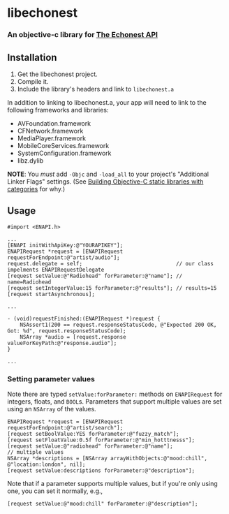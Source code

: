 # libechonest
### An objective-c library for [The Echonest API](http://developer.echonest.com/docs/v4/)

## Installation

1. Get the libechonest project.
2. Compile it.
3. Include the library's headers and link to `libechonest.a`

In addition to linking to libechonest.a, your app will need to link to the following frameworks and libraries:

* AVFoundation.framework
* CFNetwork.framework
* MediaPlayer.framework
* MobileCoreServices.framework
* SystemConfiguration.framework
* libz.dylib

__NOTE__: You *must* add `-Objc` and `-load_all` to your project's "Additional Linker Flags" settings. (See [Building Objective-C static libraries with categories](http://developer.apple.com/library/mac/#qa/qa1490/_index.html) for why.)

## Usage

    #import <ENAPI.h>

    ...
    [ENAPI initWithApiKey:@"YOURAPIKEY"];
    ENAPIRequest *request = [ENAPIRequest requestForEndpoint:@"artist/audio"];
    request.delegate = self;                              // our class impelments ENAPIRequestDelegate
    [request setValue:@"Radiohead" forParameter:@"name"]; // name=Radiohead
    [request setIntegerValue:15 forParameter:@"results"]; // results=15
    [request startAsynchronous];

    ...

    - (void)requestFinished:(ENAPIRequest *)request {
        NSAssert1(200 == request.responseStatusCode, @"Expected 200 OK, Got: %d", request.responseStatusCode);
        NSArray *audio = [request.response valueForKeyPath:@"response.audio"];
    }

    ...

### Setting parameter values

Note there are typed `setValue:forParameter:` methods on `ENAPIRequest` for integers, floats, and `BOOL`s. Parameters that support multiple values are set using an `NSArray` of the values.

    ENAPIRequest *request = [ENAPIRequest requestForEndpoint:@"artist/search"];
    [request setBoolValue:YES forParameter:@"fuzzy_match"];
    [request setFloatValue:0.5f forParameter:@"min_hotttnesss"];
    [request setValue:@"radiohead" forParameter:@"name"];
    // multiple values
    NSArray *descriptions = [NSArray arrayWithObjects:@"mood:chill", @"location:london", nil];
    [request setValue:descriptions forParameter:@"description"];

Note that if a parameter supports multiple values, but if you're only using one, you can set it normally, e.g.,

    [request setValue:@"mood:chill" forParameter:@"description"];

    

